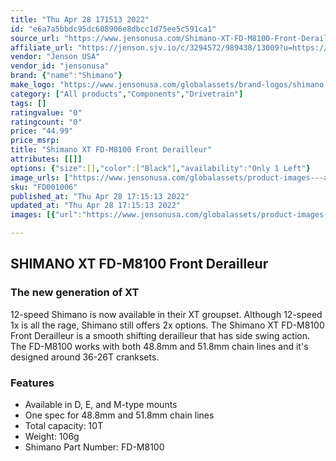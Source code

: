 ```yaml
---
title: "Thu Apr 28 171513 2022"
id: "e6a7a5bbdc95dc608906e8dbcc1d75ee5c591ca1"
source_url: "https://www.jensonusa.com/Shimano-XT-FD-M8100-Front-Derailleur"
affiliate_url: "https://jenson.sjv.io/c/3294572/989438/13009?u=https://www.jensonusa.com/Shimano-XT-FD-M8100-Front-Derailleur"
vendor: "Jenson USA"
vendor_id: "jensonusa"
brand: {"name":"Shimano"}
make_logo: "https://www.jensonusa.com/globalassets/brand-logos/shimano.jpg"
category: ["All products","Components","Drivetrain"]
tags: []
ratingvalue: "0"
ratingcount: "0"
price: "44.99"
price_msrp: 
title: "Shimano XT FD-M8100 Front Derailleur"
attributes: [[]]
options: {"size":[],"color":["Black"],"availability":"Only 1 Left"}
image_urls: ["https://www.jensonusa.com/globalassets/product-images---all-assets/shimano/fd001006-e-type.jpg"]
sku: "FD001006"
published_at: "Thu Apr 28 17:15:13 2022"
updated_at: "Thu Apr 28 17:15:13 2022"
images: [{"url":"https://www.jensonusa.com/globalassets/product-images---all-assets/shimano/fd001006-e-type.jpg","path":"full/c6754ec0cff094f3f3fb8c41bfc99c32bf98ddfb.jpg","checksum":"0641b15d22e66a6e09979e2f83b19ede","status":"downloaded"}]

---
```

## SHIMANO XT FD-M8100 Front Derailleur

### The new generation of XT

12-speed Shimano is now available in their XT groupset. Although 12-speed 1x
is all the rage, Shimano still offers 2x options. The Shimano XT FD-M8100
Front Derailleur is a smooth shifting derailleur that has side swing action.
The FD-M8100 works with both 48.8mm and 51.8mm chain lines and it's designed
around 36-26T cranksets.

### Features

  * Available in D, E, and M-type mounts
  * One spec for 48.8mm and 51.8mm chain lines
  * Total capacity: 10T
  * Weight: 106g
  * Shimano Part Number: FD-M8100

